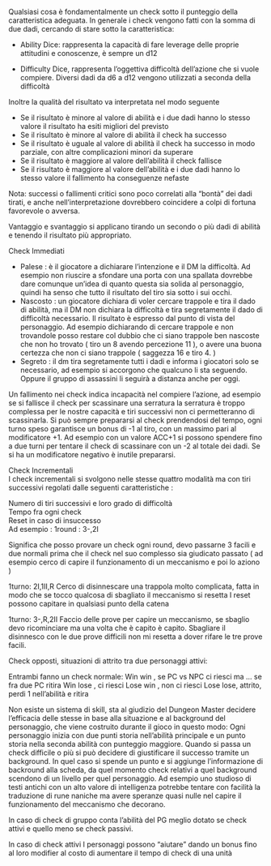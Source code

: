 Qualsiasi cosa è fondamentalmente un check sotto il punteggio della caratteristica adeguata.
In generale i check vengono fatti con la somma di due dadi, cercando di stare sotto la caratteristica:

- Ability Dice: rappresenta la capacità di fare leverage delle proprie attitudini e conoscenze, è sempre un d12

- Difficulty Dice, rappresenta l’oggettiva difficoltà dell’azione che si vuole compiere. Diversi dadi da d6 a d12 vengono utilizzati a seconda della difficoltà

Inoltre la qualità del risultato va interpretata nel modo seguente
- Se il risultato è minore al valore di abilità e i due dadi hanno lo stesso valore il risultato ha esiti migliori del previsto
- Se il risultato è minore al valore di abilità il check ha successo
- Se il risultato è uguale al valore di abilità il check ha successo in modo parziale, con altre complicazioni minori da superare
- Se il risultato è maggiore al valore dell’abilità il check fallisce
- Se il risultato è maggiore al valore dell’abilità e i due dadi hanno lo stesso valore il fallimento ha conseguenze nefaste

Nota: successi o fallimenti critici sono poco correlati alla “bontà” dei dadi tirati, e anche nell’interpretazione dovrebbero coincidere a colpi di fortuna favorevole o avversa.

Vantaggio e svantaggio si applicano tirando un secondo o più dadi di abilità e tenendo il risultato più appropriato.

Check Immediati
- Palese : è il giocatore a dichiarare l’intenzione e il DM la difficoltà. Ad esempio non riuscire a sfondare una porta con una spallata dovrebbe dare comunque un’idea di quanto questa sia solida al personaggio, quindi ha senso che tutto il risultato del tiro sia sotto i sui occhi.
- Nascosto : un giocatore dichiara di voler cercare trappole e tira il dado di abilità, ma il DM non dichiara la difficoltà e tira segretamente il dado di difficoltà necessario. Il risultato è espresso dal punto di vista del personaggio. Ad esempio dichiarando di cercare trappole e non trovandole posso restare col dubbio che ci siano trappole ben nascoste che non ho trovato ( tiro un 8 avendo percezione 11 ), o avere una buona certezza che non ci siano trappole ( saggezza 16 e tiro 4. )
- Segreto : il dm tira segretamente tutti i dadi e informa i giocatori solo se necessario, ad esempio si accorgono che qualcuno li sta seguendo. Oppure il gruppo di assassini li seguirà a distanza anche per oggi.

Un fallimento nei check indica incapacità nel compiere l’azione, ad esempio se si fallisce il check per scassinare una serratura la serratura è troppo complessa per le nostre capacità e tiri successivi non ci permetteranno di scassinarla. Si può sempre prepararsi al check prendendosi del tempo, ogni turno speso garantisce un bonus di -1 al tiro, con un massimo pari al modificatore +1. Ad esempio con un valore ACC+1 si possono spendere fino a due turni per tentare il check di scassinare con un -2 al totale dei dadi. Se si ha un modificatore negativo è inutile prepararsi. 

Check Incrementali  
I check incrementali si svolgono nelle stesse quattro modalità ma con tiri successivi regolati dalle seguenti caratteristiche : 

Numero di tiri successivi e loro grado di difficoltà  
Tempo fra ogni check  
Reset in caso di insuccesso  
Ad esempio : 
	1round : 3-,2I

Significa che posso provare un check ogni round, devo passarne 3 facili e due normali prima che il check nel suo complesso sia giudicato passato ( ad esempio cerco di capire il funzionamento di un meccanismo e poi lo aziono )

1turno: 2I,1II,R
Cerco di disinnescare una trappola molto complicata, fatta in modo che se tocco qualcosa di sbagliato il meccanismo si resetta
I reset possono capitare in qualsiasi punto della catena
	
1turno: 3-,R,2II
Faccio delle prove per capire un meccanismo, se sbaglio devo ricominciare ma una volta che è capito è capito. Sbagliare il disinnesco con le due prove difficili non mi resetta a dover rifare le tre prove facili.


Check opposti, situazioni di attrito tra due personaggi attivi:

Entrambi fanno un check normale:
Win win , se PC vs NPC ci riesci ma … se fra due PC ritira
Win lose , ci riesci
Lose win , non ci riesci
Lose lose, attrito, perdi 1 nell’abilità e ritira


Non esiste un sistema di skill, sta al giudizio del Dungeon Master decidere l’efficacia delle stesse in base alla situazione e al background del personaggio, che viene costruito durante il gioco in questo modo:
Ogni personaggio inizia con due punti storia nell’abilità principale e un punto storia nella seconda abilità con punteggio maggiore. Quando si passa un check difficile o più si può decidere di giustificare il successo tramite un background. In quel caso si spende un punto e si aggiunge l’informazione di backround alla scheda, da quel momento check relativi a quel background scendono di un livello per quel personaggio.
Ad esempio uno studioso di testi antichi con un alto valore di intelligenza potrebbe tentare con facilità la traduzione di rune naniche ma avere speranze quasi nulle nel capire il funzionamento del meccanismo che decorano.


In caso di check di gruppo conta l’abilità del PG meglio dotato se check attivi e quello meno se check passivi.

In caso di check attivi I personaggi possono “aiutare” dando un bonus fino al loro modifier al costo di aumentare il tempo di check di una unità




